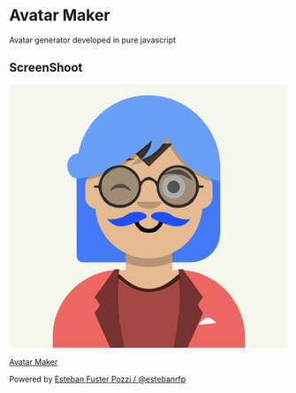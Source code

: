 # Avatar Maker

Avatar generator developed in pure javascript

## ScreenShoot

![GitHub Logo](docs/screenshot.png)

[Avatar Maker](https://avatarmaker.netlify.app/)

Powered by [Esteban Fuster Pozzi / @estebanrfp](https://desarrolloactivo.com)
